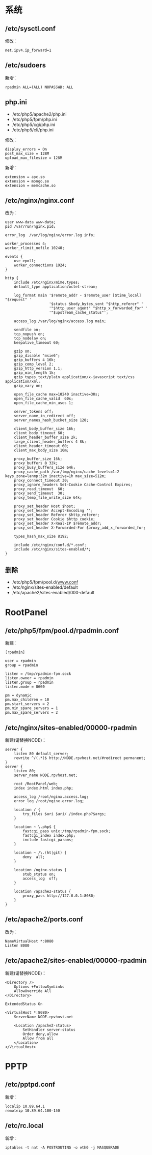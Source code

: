 # 系统
## /etc/sysctl.conf

修改：

    net.ipv4.ip_forward=1

## /etc/sudoers

新增：

    rpadmin ALL=(ALL) NOPASSWD: ALL

## php.ini

* /etc/php5/apache2/php.ini
* /etc/php5/fpm/php.ini
* /etc/php5/cgi/php.ini
* /etc/php5/cli/php.ini

修改：

    display_errors = On
    post_max_size = 128M
    upload_max_filesize = 128M

新增：

    extension = apc.so
    extension = mongo.so
    extension = memcache.so

## /etc/nginx/nginx.conf

改为：

    user www-data www-data;
    pid /var/run/nginx.pid;

    error_log  /var/log/nginx/error.log info;

    worker_processes 4;
    worker_rlimit_nofile 10240;

    events {
        use epoll;
        worker_connections 1024;
    }

    http {
        include /etc/nginx/mime.types;
        default_type application/octet-stream;

        log_format main '$remote_addr - $remote_user [$time_local] "$request" '
                        '$status $body_bytes_sent "$http_referer" '
                        '"$http_user_agent" "$http_x_forwarded_for" '
                        '"$upstream_cache_status"';

        access_log /var/log/nginx/access.log main;

        sendfile on;
        tcp_nopush on;
        tcp_nodelay on;
        keepalive_timeout 60;

        gzip on;
        gzip_disable "msie6";
        gzip_buffers 4 16k;
        gzip_comp_level 2;
        gzip_http_version 1.1;
        gzip_min_length 1k;
        gzip_types text/plain application/x-javascript text/css application/xml;
        gzip_vary on;

        open_file_cache max=10240 inactive=30s;
        open_file_cache_valid  60s;
        open_file_cache_min_uses 1;

        server_tokens off;
        server_name_in_redirect off;
        server_names_hash_bucket_size 128;

        client_body_buffer_size 16k;
        client_body_timeout 60;
        client_header_buffer_size 2k;
        large_client_header_buffers 4 8k;
        client_header_timeout 60;
        client_max_body_size 10m;

        proxy_buffer_size 16k;
        proxy_buffers 8 32k;
        proxy_busy_buffers_size 64k;
        proxy_cache_path /var/tmp/nginx/cache levels=1:2 keys_zone=lanmp:32m inactive=1h max_size=512m;
        proxy_connect_timeout 30;
        proxy_ignore_headers Set-Cookie Cache-Control Expires;
        proxy_read_timeout  60;
        proxy_send_timeout  30;
        proxy_temp_file_write_size 64k;

        proxy_set_header Host $host;
        proxy_set_header Accept-Encoding '';
        proxy_set_header Referer $http_referer;
        proxy_set_header Cookie $http_cookie;
        proxy_set_header X-Real-IP $remote_addr;
        proxy_set_header X-Forwarded-For $proxy_add_x_forwarded_for;

        types_hash_max_size 8192;

        include /etc/nginx/conf.d/*.conf;
        include /etc/nginx/sites-enabled/*;
    }


## 删除

* /etc/php5/fpm/pool.d/www.conf
* /etc/nginx/sites-enabled/default
* /etc/apache2/sites-enabled/000-default

# RootPanel
## /etc/php5/fpm/pool.d/rpadmin.conf

新建：

    [rpadmin]

    user = rpadmin
    group = rpadmin

    listen = /tmp/rpadmin-fpm.sock
    listen.owner = rpadmin
    listen.group = rpadmin
    listen.mode = 0660

    pm = dynamic
    pm.max_children = 10
    pm.start_servers = 2
    pm.min_spare_servers = 1
    pm.max_spare_servers = 2

## /etc/nginx/sites-enabled/00000-rpadmin

新建(请替换NODE)：

    server {
        listen 80 default_server;
        rewrite ^/(.*)$ http://NODE.rpvhost.net/#redirect permanent;
    }
    server {
        listen 80;
        server_name NODE.rpvhost.net;

        root /RootPanel/web;
        index index.html index.php;

        access_log /root/nginx.access.log;
        error_log /root/nginx.error.log;

        location / {
            try_files $uri $uri/ /index.php?$args;
        }

        location ~ \.php$ {
            fastcgi_pass unix:/tmp/rpadmin-fpm.sock;
            fastcgi_index index.php;
            include fastcgi_params;
        }

        location ~ /\.(ht|git) {
            deny  all;
        }

    	location /nginx-status {
    		stub_status on;
    		access_log  off;
    	}

    	location /apache2-status {
    	    proxy_pass http://127.0.0.1:8080;
    	}
    }

## /etc/apache2/ports.conf

改为：

    NameVirtualHost *:8080
    Listen 8080

## /etc/apache2/sites-enabled/00000-rpadmin

新建(请替换NODE)：

    <Directory />
        Options +FollowSymLinks
        AllowOverride All
    </Directory>

    ExtendedStatus On

    <VirtualHost *:8080>
        ServerName NODE.rpvhost.net

        <Location /apache2-status>
    		SetHandler server-status
    		Order deny,allow
    		Allow from all
    	</Location>
    </VirtualHost>

# PPTP
## /etc/pptpd.conf

新增：

    localip 10.89.64.1
    remoteip 10.89.64.100-150

## /etc/rc.local

新增：

    iptables -t nat -A POSTROUTING -o eth0 -j MASQUERADE